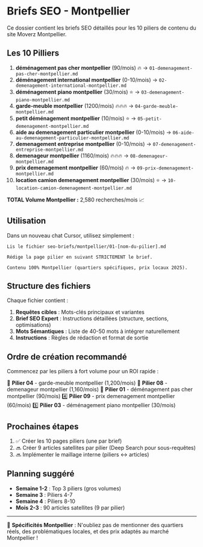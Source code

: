 # Briefs SEO - Montpellier

Ce dossier contient les briefs SEO détaillés pour les 10 piliers de contenu du site Moverz Montpellier.

## Les 10 Pilliers

1. **déménagement pas cher montpellier** (90/mois) 🔥 → `01-demenagement-pas-cher-montpellier.md`
2. **déménagement international montpellier** (0-10/mois) → `02-demenagement-international-montpellier.md`
3. **déménagement piano montpellier** (30/mois) ⭐ → `03-demenagement-piano-montpellier.md`
4. **garde-meuble montpellier** (1200/mois) 🔥🔥🔥 → `04-garde-meuble-montpellier.md`
5. **petit déménagement montpellier** (10/mois) ⭐ → `05-petit-demenagement-montpellier.md`
6. **aide au demenagement particulier montpellier** (0-10/mois) → `06-aide-au-demenagement-particulier-montpellier.md`
7. **demenagement entreprise montpellier** (0-10/mois) → `07-demenagement-entreprise-montpellier.md`
8. **demenageur montpellier** (1160/mois) 🔥🔥🔥 → `08-demenageur-montpellier.md`
9. **prix demenagement montpellier** (60/mois) 🔥 → `09-prix-demenagement-montpellier.md`
10. **location camion demenagement montpellier** (30/mois) ⭐ → `10-location-camion-demenagement-montpellier.md`


**TOTAL Volume Montpellier :** 2,580 recherches/mois 📈

## Utilisation

Dans un nouveau chat Cursor, utilisez simplement :

```
Lis le fichier seo-briefs/montpellier/01-[nom-du-pilier].md

Rédige la page pilier en suivant STRICTEMENT le brief.

Contenu 100% Montpellier (quartiers spécifiques, prix locaux 2025).
```

## Structure des fichiers

Chaque fichier contient :
1. **Requêtes cibles** : Mots-clés principaux et variantes
2. **Brief SEO Expert** : Instructions détaillées (structure, sections, optimisations)
3. **Mots Sémantiques** : Liste de 40-50 mots à intégrer naturellement
4. **Instructions** : Règles de rédaction et format de sortie

## Ordre de création recommandé

Commencez par les piliers à fort volume pour un ROI rapide :

🥇 **Pilier 04** - garde-meuble montpellier (1,200/mois)
🥈 **Pilier 08** - demenageur montpellier (1,160/mois)
🥉 **Pilier 01** - déménagement pas cher montpellier (90/mois)
4️⃣ **Pilier 09** - prix demenagement montpellier (60/mois)
5️⃣ **Pilier 03** - déménagement piano montpellier (30/mois)


## Prochaines étapes

1. ✅ Créer les 10 pages piliers (une par brief)
2. 🔜 Créer 9 articles satellites par pilier (Deep Search pour sous-requêtes)
3. 🔜 Implémenter le maillage interne (piliers ↔ articles)

## Planning suggéré

- **Semaine 1-2** : Top 3 piliers (gros volumes)
- **Semaine 3** : Piliers 4-7
- **Semaine 4** : Piliers 8-10
- **Mois 2-3** : 90 articles satellites (9 par pilier)

---

📍 **Spécificités Montpellier** : N'oubliez pas de mentionner des quartiers réels, des problématiques locales, et des prix adaptés au marché Montpellier !

